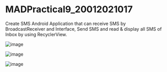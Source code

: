 # MADPractical9_20012021017
Create SMS Android Application that can receive SMS by BroadcastReceiver and Interface, Send SMS and read &amp; display all SMS of Inbox by using RecyclerView.

![image](https://user-images.githubusercontent.com/74175413/202204644-3a20c678-41fa-4f7a-a471-fe7d6c207eaa.png)

![image](https://user-images.githubusercontent.com/74175413/202204668-411ce743-6af4-450c-9a8b-43655aa846bb.png)

![image](https://user-images.githubusercontent.com/74175413/202204682-5724bfc2-d1a6-4155-8759-3a0ee6193c17.png)
